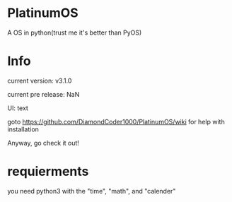 # PlatinumOS
A OS in python(trust me it's better than PyOS)
# Info
current version: v3.1.0

current pre release: NaN


UI: text

goto https://github.com/DiamondCoder1000/PlatinumOS/wiki for help with installation

Anyway, go check it out!

# requierments
you need python3 with the "time", "math", and "calender"

